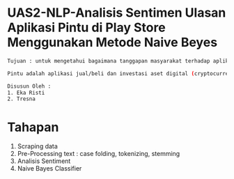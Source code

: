 # UAS2-NLP-Analisis Sentimen Ulasan Aplikasi Pintu di Play Store Menggunakan Metode Naive Beyes

```bash
Tujuan : untuk mengetahui bagaimana tanggapan masyarakat terhadap aplikasi pintu 
```

```bash 
Pintu adalah aplikasi jual/beli dan investasi aset digital (cryptocurrency) yang mudah, praktis, dan instan di Indonesia.
```

```bash 
Disusun Oleh : 
1. Eka Risti
2. Tresna
```

# Tahapan 
1. Scraping data
2. Pre-Processing text : case folding, tokenizing, stemming
3. Analisis Sentiment
4. Naive Bayes Classifier
